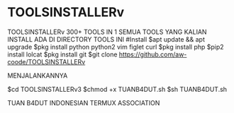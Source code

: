 # TOOLSINSTALLERv

TOOLSINSTALLERv
300+ TOOLS IN 1 SEMUA TOOLS YANG KALIAN INSTALL ADA DI DIRECTORY TOOLS INI
#Install
$apt update && apt upgrade $pkg install python python2 vim figlet curl $pkg install php $pip2 install lolcat $pkg install git $git clone https://github.com/aw-coode/TOOLSINSTALLERv

MENJALANKANNYA

$cd TOOLSINSTALLERv3 $chmod +x TUANB4DUT.sh $sh TUANB4DUT.sh

TUAN B4DUT INDONESIAN TERMUX ASSOCIATION
